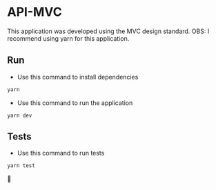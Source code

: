 # API-MVC

This application was developed using the MVC design standard.
OBS: I recommend using yarn for this application.

## Run

* Use this command to install dependencies

```powershell
yarn
```

* Use this command to run the application

```po
yarn dev
```

## Tests

* Use this command to run tests

```powershell
yarn test
```

:open_file_folder:

